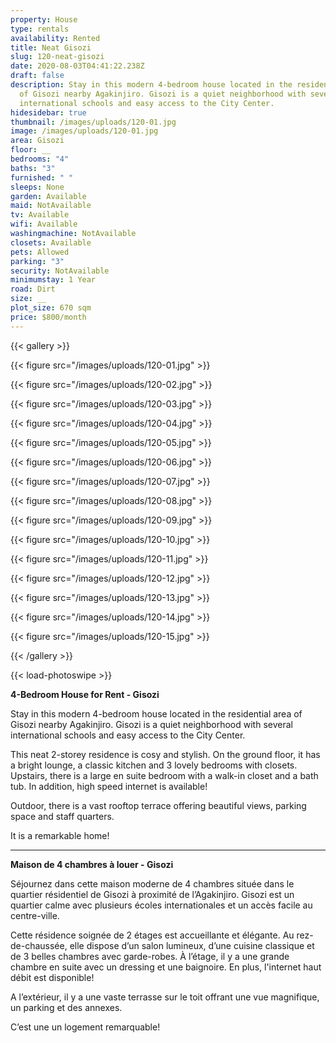```yaml
---
property: House
type: rentals
availability: Rented
title: Neat Gisozi
slug: 120-neat-gisozi
date: 2020-08-03T04:41:22.238Z
draft: false
description: Stay in this modern 4-bedroom house located in the residential area
  of Gisozi nearby Agakinjiro. Gisozi is a quiet neighborhood with several
  international schools and easy access to the City Center.
hidesidebar: true
thumbnail: /images/uploads/120-01.jpg
image: /images/uploads/120-01.jpg
area: Gisozi
floor: __
bedrooms: "4"
baths: "3"
furnished: " "
sleeps: None
garden: Available
maid: NotAvailable
tv: Available
wifi: Available
washingmachine: NotAvailable
closets: Available
pets: Allowed
parking: "3"
security: NotAvailable
minimumstay: 1 Year
road: Dirt
size: __
plot_size: 670 sqm
price: $800/month
---
```


{{< gallery >}}

{{< figure src="/images/uploads/120-01.jpg" >}}

{{< figure src="/images/uploads/120-02.jpg" >}}

{{< figure src="/images/uploads/120-03.jpg" >}}

{{< figure src="/images/uploads/120-04.jpg" >}}

{{< figure src="/images/uploads/120-05.jpg" >}}

{{< figure src="/images/uploads/120-06.jpg" >}}

{{< figure src="/images/uploads/120-07.jpg" >}}

{{< figure src="/images/uploads/120-08.jpg" >}}

{{< figure src="/images/uploads/120-09.jpg" >}}

{{< figure src="/images/uploads/120-10.jpg" >}}

{{< figure src="/images/uploads/120-11.jpg" >}}

{{< figure src="/images/uploads/120-12.jpg" >}}

{{< figure src="/images/uploads/120-13.jpg" >}}

{{< figure src="/images/uploads/120-14.jpg" >}}

{{< figure src="/images/uploads/120-15.jpg" >}}

{{< /gallery >}}

{{< load-photoswipe >}}

**4-Bedroom House for Rent - Gisozi**

Stay in this modern 4-bedroom house located in the residential area of Gisozi nearby Agakinjiro. Gisozi is a quiet neighborhood with several international schools and easy access to the City Center.

This neat 2-storey residence is cosy and stylish. On the ground floor, it has a bright lounge, a classic kitchen and 3 lovely bedrooms with closets. Upstairs, there is a large en suite bedroom with a walk-in closet and a bath tub. In addition, high speed internet is available!

Outdoor, there is a vast rooftop terrace offering beautiful views, parking space and staff quarters.

It is a remarkable home!

---

**Maison de 4 chambres à louer - Gisozi**

Séjournez dans cette maison moderne de 4 chambres située dans le quartier résidentiel de Gisozi à proximité de l’Agakinjiro. Gisozi est un quartier calme avec plusieurs écoles internationales et un accès facile au centre-ville.

Cette résidence soignée de 2 étages est accueillante et élégante. Au rez-de-chaussée, elle dispose d’un salon lumineux, d’une cuisine classique et de 3 belles chambres avec garde-robes. À l’étage, il y a une grande chambre en suite avec un dressing et une baignoire. En plus, l'internet haut débit est disponible!

A l’extérieur, il y a une vaste terrasse sur le toit offrant une vue magnifique, un parking et des annexes.

C’est une un logement remarquable!
